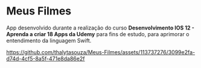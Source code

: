 # Meus Filmes

App desenvolvido durante a realização do curso **Desenvolvimento IOS 12 - Aprenda a criar 18 Apps da Udemy** para fins de estudo, para aprimorar o entendimento da linguagem Swift.

https://github.com/thalytasouza/Meus-Filmes/assets/113737276/3099e2fa-d74d-4cf5-8a5f-471e8da86e2f

